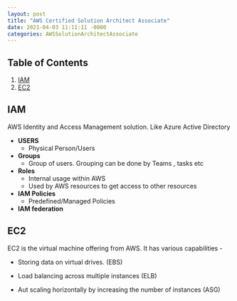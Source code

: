 ```yaml
---
layout: post
title: "AWS Certified Solution Architect Associate"
date: 2021-04-03 11:11:11 -0000
categories: AWSSolutionArchitectAssociate
---
```


## Table of Contents

1. [IAM](#IAM)
2. [EC2](#EC2)


## IAM

AWS Identity and Access Management solution. Like Azure Active Directory

* **USERS**
  * Physical Person/Users
* **Groups**
  * Group of users. Grouping can be done by Teams , tasks etc
* **Roles**
  * Internal usage within AWS 
  * Used by AWS resources to get access to other resources
* **IAM Policies**
  * Predefined/Managed Policies
* **IAM federation**

## EC2

EC2 is the virtual machine offering from AWS. It has various capabilities -

* Storing data on virtual drives. (EBS)

* Load balancing across multiple instances (ELB)

* Aut scaling horizontally by increasing the number of instances (ASG)
